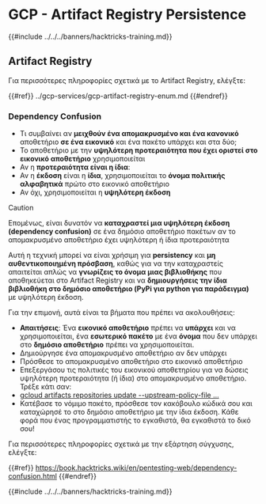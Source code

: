 # GCP - Artifact Registry Persistence

{{#include ../../../banners/hacktricks-training.md}}

## Artifact Registry

Για περισσότερες πληροφορίες σχετικά με το Artifact Registry, ελέγξτε:

{{#ref}}
../gcp-services/gcp-artifact-registry-enum.md
{{#endref}}

### Dependency Confusion

- Τι συμβαίνει αν **μειχθούν ένα απομακρυσμένο και ένα κανονικό** αποθετήριο **σε ένα εικονικό** και ένα πακέτο υπάρχει και στα δύο;
- Το αποθετήριο με την **υψηλότερη προτεραιότητα που έχει οριστεί στο εικονικό αποθετήριο** χρησιμοποιείται
- Αν η **προτεραιότητα είναι η ίδια**:
- Αν η **έκδοση** είναι η **ίδια**, χρησιμοποιείται το **όνομα πολιτικής αλφαβητικά** πρώτο στο εικονικό αποθετήριο
- Αν όχι, χρησιμοποιείται η **υψηλότερη έκδοση**

> [!CAUTION]
> Επομένως, είναι δυνατόν να **καταχραστεί μια υψηλότερη έκδοση (dependency confusion)** σε ένα δημόσιο αποθετήριο πακέτων αν το απομακρυσμένο αποθετήριο έχει υψηλότερη ή ίδια προτεραιότητα

Αυτή η τεχνική μπορεί να είναι χρήσιμη για **persistency** και **μη αυθεντικοποιημένη πρόσβαση**, καθώς για να την καταχραστείς απαιτείται απλώς να **γνωρίζεις το όνομα μιας βιβλιοθήκης** που αποθηκεύεται στο Artifact Registry και να **δημιουργήσεις την ίδια βιβλιοθήκη στο δημόσιο αποθετήριο (PyPi για python για παράδειγμα)** με υψηλότερη έκδοση.

Για την επιμονή, αυτά είναι τα βήματα που πρέπει να ακολουθήσεις:

- **Απαιτήσεις**: Ένα **εικονικό αποθετήριο** πρέπει να **υπάρχει** και να χρησιμοποιείται, ένα **εσωτερικό πακέτο** με ένα **όνομα** που δεν υπάρχει στο **δημόσιο αποθετήριο** πρέπει να χρησιμοποιείται.
- Δημιούργησε ένα απομακρυσμένο αποθετήριο αν δεν υπάρχει
- Πρόσθεσε το απομακρυσμένο αποθετήριο στο εικονικό αποθετήριο
- Επεξεργάσου τις πολιτικές του εικονικού αποθετηρίου για να δώσεις υψηλότερη προτεραιότητα (ή ίδια) στο απομακρυσμένο αποθετήριο.\
Τρέξε κάτι σαν:
- [gcloud artifacts repositories update --upstream-policy-file ...](https://cloud.google.com/sdk/gcloud/reference/artifacts/repositories/update#--upstream-policy-file)
- Κατέβασε το νόμιμο πακέτο, πρόσθεσε τον κακόβουλο κώδικά σου και καταχώρησέ το στο δημόσιο αποθετήριο με την ίδια έκδοση. Κάθε φορά που ένας προγραμματιστής το εγκαθιστά, θα εγκαθιστά το δικό σου!

Για περισσότερες πληροφορίες σχετικά με την εξάρτηση σύγχυσης, ελέγξτε:

{{#ref}}
https://book.hacktricks.wiki/en/pentesting-web/dependency-confusion.html
{{#endref}}

{{#include ../../../banners/hacktricks-training.md}}
